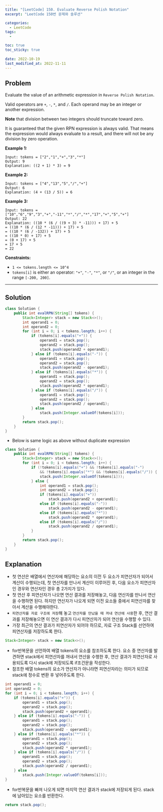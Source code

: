 ```yaml
---
title: "[LeetCode] 150. Evaluate Reverse Polish Notation"
excerpt: "LeetCode 150번 문제와 솔루션"

categories:
  - LeetCode
tags:
  - 

toc: true
toc_sticky: true
 
date: 2022-10-19
last_modified_at: 2022-11-11
---
```

## **Problem**
Evaluate the value of an arithmetic expression in `Reverse Polish Notation`.

Valid operators are `+`, `-`, `*`, and `/`. Each operand may be an integer or another expression.

**Note** that division between two integers should truncate toward zero.

It is guaranteed that the given RPN expression is always valid. That means the expression would always evaluate to a result, and there will not be any division by zero operation.

**Example 1:**
```
Input: tokens = ["2","1","+","3","*"]
Output: 9
Explanation: ((2 + 1) * 3) = 9
```
**Example 2:**
```
Input: tokens = ["4","13","5","/","+"]
Output: 6
Explanation: (4 + (13 / 5)) = 6
```
**Example 3:**
```
Input: tokens = ["10","6","9","3","+","-11","*","/","*","17","+","5","+"]
Output: 22
Explanation: ((10 * (6 / ((9 + 3) * -11))) + 17) + 5
= ((10 * (6 / (12 * -11))) + 17) + 5
= ((10 * (6 / -132)) + 17) + 5
= ((10 * 0) + 17) + 5
= (0 + 17) + 5
= 17 + 5
= 22
```
**Constraints:**
- `1 <= tokens.length <= 10^4`
- `tokens[i]` is either an operator: `"+"`, `"-"`, `"*"`, or `"/"`, or an integer in the range `[-200, 200]`.

---
## **Solution**
```java
class Solution {
    public int evalRPN(String[] tokens) {
        Stack<Integer> stack = new Stack<>();
        int operand1 = 0;
        int operand2 = 0;
        for (int i = 0; i < tokens.length; i++) {
            if (tokens[i].equals("+")) {
                operand1 = stack.pop();
                operand2 = stack.pop();
                stack.push(operand2 + operand1);
            } else if (tokens[i].equals("-")) {
                operand1 = stack.pop();
                operand2 = stack.pop();
                stack.push(operand2 - operand1);
            } else if (tokens[i].equals("*")) {
                operand1 = stack.pop();
                operand2 = stack.pop();
                stack.push(operand2 * operand1);
            } else if (tokens[i].equals("/")) {
                operand1 = stack.pop();
                operand2 = stack.pop();
                stack.push(operand2 / operand1);
            } else
                stack.push(Integer.valueOf(tokens[i]));
        }
        return stack.pop();
    }
}
```
- Below is same logic as above without duplicate expression
```java
class Solution {
    public int evalRPN(String[] tokens) {
        Stack<Integer> stack = new Stack<>();
        for (int i = 0; i < tokens.length; i++) {
            if (!tokens[i].equals("+") && !tokens[i].equals("-")
                && !tokens[i].equals("*") && !tokens[i].equals("/")) {
                stack.push(Integer.valueOf(tokens[i]));
            } else {
                int operand1 = stack.pop();
                int operand2 = stack.pop();
                if (tokens[i].equals("+"))
                    stack.push(operand2 + operand1);
                else if (tokens[i].equals("-"))
                    stack.push(operand2 - operand1);
                else if (tokens[i].equals("*"))
                    stack.push(operand2 * operand1);
                else if (tokens[i].equals("/"))
                    stack.push(operand2 / operand1);
            }
        }
        return stack.pop();
    }
}
```
## **Explanation**
- 첫 연산은 배열에서 연산자에 해당하는 요소의 이전 두 요소가 피연산자가 되어서 계산이 수행되는데, 첫 연산자를 만나서 계산이 이루어진 후, 다음 요소가 피연산자인 경우와 연산자인 경우 총 2가지가 있다.
- 첫 연산 후 피연산자가 나오면 연산 결과를 저장해놓고, 다음 연산자를 만나서 연산을 수행하면 된다. 하지만 연산자가 나오게 되면 이전 요소들 중에서 피연산자를 찾아서 계산을 수행해야한다.
- `피연산자를 자료 구조에 저장`해 놓고 `연산자를 만났을 때 꺼내 연산에 사용`한 후, 연산 결과를 저장해놓으면 이 연산 결과가 다시 피연산자가 되어 연산을 수행할 수 있다.
- 가장 최근의 연산 결과가 피연산자가 되어야 하므로, 자료 구조 Stack를 선언하여 피연산자를 저장하도록 한다.
```java
Stack<Integer> stack = new Stack<>();
```
- for반복문을 선언하여 배열 tokens의 요소를 참조하도록 한다. 요소 중 연산자를 발견하면 stack에서 피연산자를 꺼내서 연산을 수행한 후, 연산 결과가 피연산자로 사용되도록 다시 stack에 저장되도록 if조건문을 작성한다.
- 참조한 배열 tokens의 요소가 연산자가 아니라면 피연산자라는 의미가 되므로 stack에 정수로 변환 후 넣어주도록 한다.
```java
int operand1 = 0;
int operand2 = 0;
for (int i = 0; i < tokens.length; i++) {
    if (tokens[i].equals("+")) {
        operand1 = stack.pop();
        operand2 = stack.pop();
        stack.push(operand2 + operand1);
    } else if (tokens[i].equals("-")) {
        operand1 = stack.pop();
        operand2 = stack.pop();
        stack.push(operand2 - operand1);
    } else if (tokens[i].equals("*")) {
        operand1 = stack.pop();
        operand2 = stack.pop();
        stack.push(operand2 * operand1);
    } else if (tokens[i].equals("/")) {
        operand1 = stack.pop();
        operand2 = stack.pop();
        stack.push(operand2 / operand1);
    } else
        stack.push(Integer.valueOf(tokens[i]));
}
```
- for반복문을 빠져 나오게 되면 마지막 연산 결과가 stack에 저장되게 된다. stack에 남아있는 요소를 반환한다.
```java
return stack.pop();
```